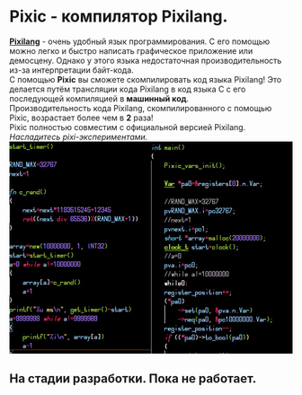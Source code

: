 # **Pixic** - компилятор Pixilang.
[**Pixilang**](http://warmplace.ru/soft/pixilang) - очень удобный язык программирования. С его помощью можно легко и быстро написать графическое приложение или демосцену. Однако у этого языка недостаточная производительность из-за интерпретации байт-кода.\
С помощью **Pixic** вы сможете скомпилировать код языка Pixilang! Это делается путём трансляции кода Pixilang в код языка C с его последующей компиляцией в **машинный код**.\
Производительность кода Pixilang, скомпилированного с помощью Pixic, возрастает более чем в **2** раза!\
Pixic полностью совместим с официальной версией Pixilang.\
*Насладитесь pixi-экспериментами.*\
<img src="logo.jpg">
## На стадии разработки. Пока не работает.
